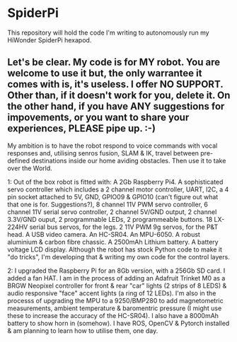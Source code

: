 # SpiderPi
This repository will hold the code I'm writing to autonomously run my HiWonder SpiderPi hexapod.

## Let's be clear. My code is for MY robot. You are welcome to use it but, the only warrantee it comes with is, it's useless. I offer NO SUPPORT. Other than, if it doesn't work for you, delete it. On the other hand, if you have ANY suggestions for impovements, or you want to share your experiences, PLEASE pipe up. :-)

My ambition is to have the robot respond to voice commands with vocal responses and, utilising senros fusion, SLAM & IK, travel between pre-defined destinations inside our home aviding obstacles. Then use it to take over the World.

1: Out of the box robot is fitted with:
A 2Gb Raspberry Pi4.
A sophisticated servo controller which includes a 2 channel motor controller, UART, I2C, a 4 pin socket attached to 5V, GND, GPIO09 & GPIO10 (can't figure out what that one is for. Suggestions?), 8 channel 11V PWM servo controller, 6 channel 11V serial servo controller, 2 channel 5V/GND output, 2 channel 3.3V/GND ouput, 2 programmable LEDs, 2 programmeable buttons.
18 LX-224HV serial bus servos, for the legs.
2 11V PWM 9g servos, for the P&T head.
A USB video camera.
An HC-SR04.
An MPU-6050.
A robust aluminium & carbon fibre chassic.
A 2500mAh Lithium battery.
A battery voltage LCD display.
Although the robot has stock Python code to make it "do tricks", I'm developing that & writing my own code for the control layers.

2: I upgraded the Raspberry Pi for an 8Gb version, with a 256Gb SD card. I added a fan HAT. I am in the process of adding an Adafruit Trinket M0 as a BRGW Neopixel controller for front & rear "car" lights (2 strips of 8 LEDS) & audio responsive "face" accent lights (a ring of 12 LEDs). I'm also in the processs of upgrading the MPU to a 9250/BMP280 to add magnetometric measurements, ambient temperature & baromentric pressure (I might use these to increase the accuracy of the HC-SR04). I also have a 8000mAh battery to show horn in (somehow). I have ROS, OpenCV & Pytorch installed & am planning to learn how to utilise them, one day.

